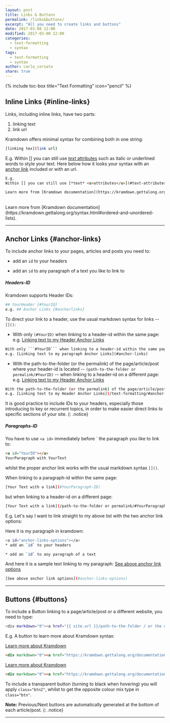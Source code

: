 ```yaml
---
layout: post
title: Links & Buttons
permalink: /links&buttons/
excerpt: "All you need to create links and buttons"
date: 2017-03-08 12:00
modified: 2017-03-08 12:00
categories:
  - text-formatting
  - syntax
tags:
  - text-formatting
  - syntax
author: carlo_corsato
share: true
---
```


{% include toc-box title="Text Formatting" icon="pencil" %}


## Inline Links {#inline-links}

Links, including inline links, have two parts:

1. linking text
2. link url

Kramdown offers minimal syntax for combining both in one string:

```bash
[linking tex](link url)
```

E.g.
Within [] you can still use [*text* <u>attributes</u>](#text-attributes) such as italic or underlined words to style your text. Here below how it looks your syntax with an [anchor link](#anchor-links) included or with an url.

```html
E.g.
Within [] you can still use [*text* <u>attributes</u>](#text-attributes) such as italic or underlined words to style your text. Here how it looks your syntax with an [anchor link](#anchor-links) included or with an url.

Learn more from [Kramdown documentation](https://kramdown.gettalong.org/syntax.html#ordered-and-unordered-lists).
```

<br>
Learn more from [Kramdown documentation](https://kramdown.gettalong.org/syntax.html#ordered-and-unordered-lists).

---

## Anchor Links {#anchor-links}

To include anchor links to your pages, articles and posts you need to:

<a id="anchor-links-options"></a>
* add an `id` to your headers

* add an `id` to any paragraph of a text you like to link to


##### Headers-ID

Kramdown supports Header IDs:

```bash
## YourHeader {#YourID}
e.g. ## Anchor Links {#anchorlinks}
```

To direct your link to a header, use the usual markdown syntax for links -- `[]()`:

* With only ```(#YourID)``` when linking to a header-id within the same page:
e.g. [Linking text to my Header Anchor Links](#anchor-links)

```html
With only ```#YourID``` when linking to a header-id within the same page:
e.g. [Linking text to my paragraph Anchor Links](#anchor-links)
```

* With the path-to-the-folder (or the permalink) of the page/article/post where your header-id is located -- ```(path-to-the-folder or permalink/#YourID)``` -- when linking to a header-id on a different page:
e.g. [Linking text to my Header Anchor Links](/text-formatting/#anchor-links)

```bash
With the path-to-the-folder (or the permalink) of the page/article/post where your header-id is located -- ```(path-to-the-folder or permalink/#YourID)``` -- when linking to a header-id on a different page:
e.g. [Linking text to my Header Anchor Links](/text-formatting/#anchor-links)
```

It is good practice to include IDs to your headers, especially those introducing to key or recurrent topics, in order to make easier direct links to specific sections of your site.
{: .notice}

##### Paragraphs-ID

You have to use `<a id>` immediately before ` the paragraph you like to link to:

```html
<a id="YourID"></a>
YourParagraph with YourText
```

whilst the proper anchor link works with the usual markdown syntax `[]()`.

When linking to a paragraph-id within the same page:

```bash
[Your Text with a link](#YourParagraph-ID)
```

but when linking to a header-id on a different page:

```bash
[Your Text with a link](/path-to-the-folder or permalink/#YourParagraph-ID)
```

E.g.
Let's say I want to link straight to my above list with the two anchor link options:

Here it is my paragraph in kramdown:

```bash
<a id="anchor-links-options"></a>
* add an `id` to your headers

* add an `id` to any paragraph of a text
```
And here it is a sample text linking to my paragraph:
[See above anchor link options](#anchor-links-options)

```bash
[See above anchor link options](#anchor-links-options)
```

---

## Buttons {#buttons}

To include a Button linking to a page/article/post or a different website, you need to type:

```bash
<div markdown="0"><a href="{{ site.url }}/path-to-the-folder / or the url of a website" class="btn2">Text to display on the button</a></div>
```

E.g.
A button to learn more about Kramdown syntax:

<div markdown="0"><a href="https://kramdown.gettalong.org/documentation.html" class="btn2">Learn more about Kramdown</a></div>

```html
<div markdown="0"><a href="https://kramdown.gettalong.org/documentation.html" class="btn2">Learn more about Kramdown</a></div>
```

<div markdown="0"><a href="https://kramdown.gettalong.org/documentation.html" class="btn">Learn more about Kramdown</a></div>

```html
<div markdown="0"><a href="https://kramdown.gettalong.org/documentation.html" class="btn">Learn more about Kramdown</a></div>
```

To include a transparent button (turning to black when hovering) you will apply `class="btn2"`, whilst to get the opposite colour mix type in `class="btn"`.

**Note:** Previous/Next buttons are automatically generated at the bottom of each article/post.
{: .notice}

---

